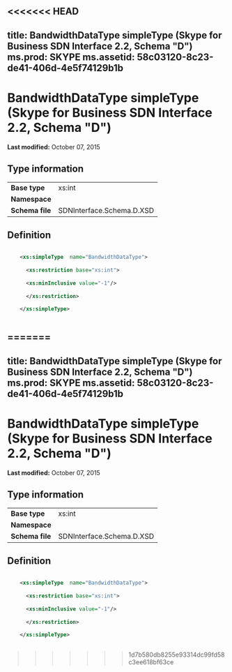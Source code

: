 <<<<<<< HEAD
---
title: BandwidthDataType simpleType (Skype for Business SDN Interface 2.2, Schema "D")
ms.prod: SKYPE
ms.assetid: 58c03120-8c23-de41-406d-4e5f74129b1b
---


# BandwidthDataType simpleType (Skype for Business SDN Interface 2.2, Schema "D")

 **Last modified:** October 07, 2015
  
    
    


## Type information


|||
|:-----|:-----|
|**Base type**|xs:int |
|**Namespace**||
|**Schema file**|SDNInterface.Schema.D.XSD |
   

## Definition


```XML

    <xs:simpleType  name="BandwidthDataType">
    
      <xs:restriction base="xs:int">
    
      <xs:minInclusive value="-1"/>
    
      </xs:restriction>
      
    </xs:simpleType>
  
```


=======
---
title: BandwidthDataType simpleType (Skype for Business SDN Interface 2.2, Schema "D")
ms.prod: SKYPE
ms.assetid: 58c03120-8c23-de41-406d-4e5f74129b1b
---


# BandwidthDataType simpleType (Skype for Business SDN Interface 2.2, Schema "D")

 **Last modified:** October 07, 2015
  
    
    


## Type information


|||
|:-----|:-----|
|**Base type**|xs:int |
|**Namespace**||
|**Schema file**|SDNInterface.Schema.D.XSD |
   

## Definition


```XML

    <xs:simpleType  name="BandwidthDataType">
    
      <xs:restriction base="xs:int">
    
      <xs:minInclusive value="-1"/>
    
      </xs:restriction>
      
    </xs:simpleType>
  
```


>>>>>>> 1d7b580db8255e93314dc99fd58c3ee618bf63ce
